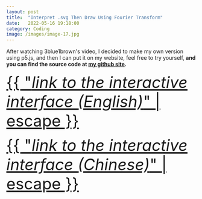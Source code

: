 ```yaml
---
layout: post
title:  "Interpret .svg Then Draw Using Fourier Transform"
date:   2022-05-16 19:18:00
category: Coding
image: /images/image-17.jpg
---
```


After watching 3blue1brown's video, I decided to make my own version using p5.js, and 
then I can put it on my website, feel free to try yourself, **and you can find the source 
code at [my github site](https://github.com/zhuyuezx/Processing_Tutorial/tree/master/src/main/java/P5_JS%20project/Fourier_drawing).**

<a class="js_code_link" href="/js_code/Fourier_drawing_English/index.html" style="font-size:300%">{{ "*link to the interactive interface (English)*" | escape }}</a>

<a class="js_code_link" href="/js_code/Fourier_drawing_Chinese/index.html" style="font-size:300%">{{ "*link to the interactive interface (Chinese)*" | escape }}</a>